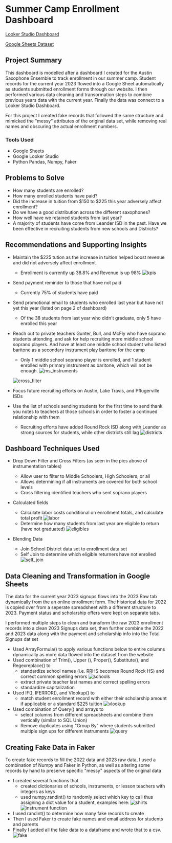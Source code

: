 # Summer Camp Enrollment Dashboard
[Looker Studio Dashboard](https://lookerstudio.google.com/s/sRvBdwceQXA)

[Google Sheets Dataset](https://docs.google.com/spreadsheets/d/1XGGhxuWfjlb2WiGxh-bEyMGVFgQtdlbVafmqPyaPB3o/edit#gid=324466194)

## Project Summary
This dashboard is modelled after a dashboard I created for the Austin Saxophone Ensemble to track enrollment in our summer camp. Student records for the current year 2023 flowed into a Google Sheet automatically as students submitted enrollment forms through our website. I then performed various data cleaning and transormation steps to combine previous years data with the current year. Finally the data was connect to a Looker Studio Dashboard. 

For this project I created fake records that followed the same structure and mimicked the "messy" attributes of the original data set, while removing real names and obscuring the actual enrollment numbers.

### Tools Used
- Google Sheets
- Google Looker Studio
- Python Pandas, Numpy, Faker

## Problems to Solve
- How many students are enrolled?
- How many enrolled students have paid?
- Did the increase in tuition from $150 to $225 this year adversely affect enrollment?
- Do we have a good distribution across the different saxophones?
- How well have we retained students from last year?
- A majority of students have come from Leander ISD in the past. Have we been effective in recruiting students from new schools and Districts?

## Recommendations and Supporting Insights
- Maintain the $225 tution as the increase in tuition helped boost revenue and did not adversely affect enrollment    
    - Enrollment is currently up 38.8% and Revenue is up 98%
    ![kpis](/images/kpis.png)
- Send payment reminder to those that have not paid
    - Currently 75% of students have paid
    
- Send promotional email to students who enrolled last year but have not yet this year (listed on page 2 of dashboard)
    - Of the 38 students from last year who didn't graduate, only 5 have enrolled this year
    
- Reach out to private teachers Gunter, Bull, and McFly who have soprano students attending, and ask for help recruiting more middle school soprano players. And have at least one middle school student who listed baritone as a secondary instrument play baritone for the camp
    - Only 1 middle school soprano player is enrolled, and 1 student enrolled with primary instrument as baritone, which will not be enough.
    ![ms_instruments](/images/mid_instr.png)
    
    ![cross_filter](/images/instr_cross_filter.png)    
- Focus future recruiting efforts on Austin, Lake Travis, and Pflugerville ISDs
- Use the list of schools sending students for the first time to send thank you notes to teachers at those schools in order to foster a continued relationship with them
    - Recruiting efforts have added Round Rock ISD along with Leander as strong sources for students, while other districts still lag
    ![districts](/images/district.png)

## Dashboard Techniques Used
- Drop Down Filter and Cross Filters (as seen in the pics above of instrumentation tables)
    - Allow user to filter to Middle Schoolers, High Schoolers, or all
    - Allows determining if all instruments are covered for both school levels
    - Cross filtering identified teachers who sent soprano players
    
- Calculated fields
    - Calculate labor costs conditional on enrollment totals, and calculate total profit
    ![labor](/images/labor_cf.png)
    - Determine how many students from last year are eligible to return (have not graduated)
    ![eligibles](/images/eligibles_cf.png)
- Blending Data
    - Join School District data set to enrollment data set
    - Self Join to determine which eligible returners have not enrolled
![self_join](/images/self_join.png)

## Data Cleaning and Transformation in Google Sheets

The data for the current year 2023 signups flows into the 2023 Raw tab dynamically from the an online enrollment form. The historical data for 2022 is copied over from a seperate spreadsheet with a different structure to 2023. Payment status and scholarship offers were kept on separate tabs.

I performed multiple steps to clean and transform the raw 2023 enrollment records into a clean 2023 Signups data set, then further combine the 2022 and 2023 data along with the payment and scholarship info into the Total Signups dat set

- Used ArrayFormula() to apply various functions below to entire columns dynamically as more data flowed into the dataset from the website
- Used combination of Trim(), Upper (), Proper(), Substitute(), and Regexreplace() to 
    - standardize school names (i.e. RRHS becomes Round Rock HS) and correct common spelling errors
![schools](/images/school_cleaning_formula.png)
    - extract private teacher last names and correct spelling errors
    - standardize capitalization
- Used IF(), IFERROR(), and Vlookup() to 
    - match student enrollment record with either their scholarship amount if applicable or a standard $225 tuition
![vlookup](/images/vlookup.png)
- Used combination of Query() and arrays to 
    - select columns from different spreadsheets and combine them vertically (similar to SQL Union)
    - Remove duplicates using "Group By" where students submitted multiple sign ups for different instruments
![query](/images/query_formula.png)

## Creating Fake Data in Faker

To create fake records to fill the 2022 data and 2023 raw data, I used a combination of Numpy and Faker in Python, as well as altering some records by hand to preserve specific "messy" aspects of the original data

- I created several functions that
    - created dictionaries of schools, instruments, or lesson teachers with integers as keys
    - used numpy.randint() to randomly select which key to call thus assigning a dict value for a student, examples here:
![shirts](/images/shirt_sizer.png)
![instrument function](/images/inst_func.png)
- I used randint() to determine how many fake records to create
- Then I used Faker to create fake names and email address for students and parents
- Finally I added all the fake data to a dataframe and wrote that to a csv.
![fake](/images/df_creator.png)

